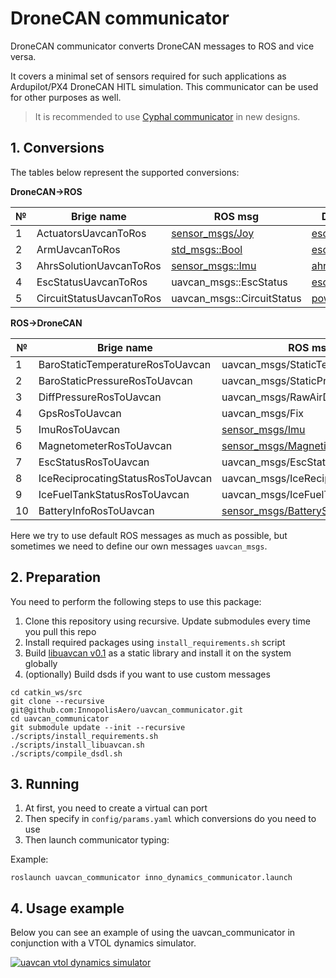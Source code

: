 # DroneCAN communicator

DroneCAN communicator converts DroneCAN messages to ROS and vice versa.

It covers a minimal set of sensors required for such applications as Ardupilot/PX4 DroneCAN HITL simulation. This communicator can be used for other purposes as well.

> It is recommended to use [Cyphal communicator](https://github.com/RaccoonlabDev/cyphal_communicator) in new designs.

## 1. Conversions

The tables below represent the supported conversions:

**DroneCAN->ROS**

| № | Brige name |ROS msg                               | DroneCAN msg                                     |
| - | ---------- | ------------------------------------ |----------------------------------------------- |
| 1 | ActuatorsUavcanToRos  | [sensor_msgs/Joy](https://docs.ros.org/en/api/sensor_msgs/html/msg/Joy.html)                       | [esc::RawCommand](https://legacy.uavcan.org/Specification/7._List_of_standard_data_types/#rawcommand)             |
| 2 | ArmUavcanToRos         | [std_msgs::Bool](http://docs.ros.org/en/noetic/api/std_msgs/html/msg/Bool.html)             | [esc::RawCommand](https://legacy.uavcan.org/Specification/7._List_of_standard_data_types/#rawcommand) |
| 3 | AhrsSolutionUavcanToRos | [sensor_msgs::Imu](http://docs.ros.org/en/melodic/api/sensor_msgs/html/msg/Imu.html)             | [ahrs::AhrsSolution](https://legacy.uavcan.org/Specification/7._List_of_standard_data_types/#solution) |
| 4 | EscStatusUavcanToRos | uavcan_msgs::EscStatus | [esc::Status](https://legacy.uavcan.org/Specification/7._List_of_standard_data_types/#status-2) |
| 5 | CircuitStatusUavcanToRos | uavcan_msgs::CircuitStatus | [power::CircuitStatus](https://legacy.uavcan.org/Specification/7._List_of_standard_data_types/#circuitstatus) |

**ROS->DroneCAN**

| № | Brige name | ROS msg                               | DroneCAN msg                                     |
| - | ---------- | ------------------------------------- |----------------------------------------------- |
| 1 | BaroStaticTemperatureRosToUavcan | uavcan_msgs/StaticTemperature | [air_data::StaticTemperature](https://legacy.uavcan.org/Specification/7._List_of_standard_data_types/#statictemperature) |
| 2 | BaroStaticPressureRosToUavcan | uavcan_msgs/StaticPressure    | [air_data::StaticPressure](https://legacy.uavcan.org/Specification/7._List_of_standard_data_types/#staticpressure)    |
| 3 | DiffPressureRosToUavcan | uavcan_msgs/RawAirData        | [air_data::RawAirData](https://legacy.uavcan.org/Specification/7._List_of_standard_data_types/#rawairdata)        |
| 4 | GpsRosToUavcan | uavcan_msgs/Fix               | [gnss::Fix](https://legacy.uavcan.org/Specification/7._List_of_standard_data_types/#fix)                   |
| 5 | ImuRosToUavcan | [sensor_msgs/Imu](http://docs.ros.org/en/melodic/api/sensor_msgs/html/msg/Imu.html)                       | [ahrs::RawIMU](https://legacy.uavcan.org/Specification/7._List_of_standard_data_types/#rawimu)                |
| 6 | MagnetometerRosToUavcan | [sensor_msgs/MagneticField](http://docs.ros.org/en/melodic/api/sensor_msgs/html/msg/MagneticField.html)             | [ahrs::MagneticFieldStrength](https://legacy.uavcan.org/Specification/7._List_of_standard_data_types/#magneticfieldstrength) |
| 7 | EscStatusRosToUavcan | uavcan_msgs/EscStatus             | [esc::Status](https://legacy.uavcan.org/Specification/7._List_of_standard_data_types/#status-2) |
| 8 | IceReciprocatingStatusRosToUavcan | uavcan_msgs/IceReciprocatingStatus             | [ice::reciprocating::Status](https://legacy.uavcan.org/Specification/7._List_of_standard_data_types/#status-4) |
| 9 | IceFuelTankStatusRosToUavcan | uavcan_msgs/IceFuelTankStatus             | [ice::FuelTankStatus](https://legacy.uavcan.org/Specification/7._List_of_standard_data_types/#fueltankstatus) |
| 10 | BatteryInfoRosToUavcan | [sensor_msgs/BatteryState](http://docs.ros.org/en/melodic/api/sensor_msgs/html/msg/BatteryState.html)             | [power::BatteryInfo](https://legacy.uavcan.org/Specification/7._List_of_standard_data_types/#batteryinfo) |

Here we try to use default ROS messages as much as possible, but sometimes we need to define our own messages `uavcan_msgs`.

## 2. Preparation

You need to perform the following steps to use this package:

1. Clone this repository using recursive. Update submodules every time you pull this repo
2. Install required packages using `install_requirements.sh` script
3. Build [libuavcan v0.1](https://github.com/UAVCAN/libuavcan/tree/legacy-v0#using-in-a-gnulinux-application) as a static library and install it on the system globally
4. (optionally) Build dsds if you want to use custom messages

```
cd catkin_ws/src
git clone --recursive git@github.com:InnopolisAero/uavcan_communicator.git
cd uavcan_communicator
git submodule update --init --recursive
./scripts/install_requirements.sh
./scripts/install_libuavcan.sh
./scripts/compile_dsdl.sh
```

## 3. Running

1. At first, you need to create a virtual can port
2. Then specify in `config/params.yaml` which conversions do you need to use
3. Then launch communicator typing:

Example:
```
roslaunch uavcan_communicator inno_dynamics_communicator.launch
```

## 4. Usage example

Below you can see an example of using the uavcan_communicator in conjunction with a VTOL dynamics simulator.

[![uavcan vtol dynamics simulator](https://img.youtube.com/vi/JmElAwgAoSc/0.jpg)](https://youtu.be/JmElAwgAoSc)